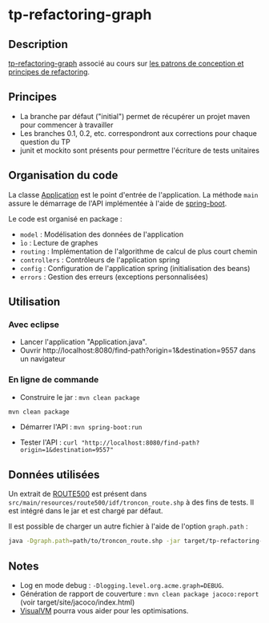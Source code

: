 # tp-refactoring-graph

## Description

[tp-refactoring-graph](http://mborne.github.io/cours-patron-conception/annexe/tp-graph/index.html) associé au cours sur [les patrons de conception et principes de refactoring](http://mborne.github.io/cours-patron-conception/).

## Principes

* La branche par défaut ("initial") permet de récupérer un projet maven pour commencer à travailler
* Les branches 0.1, 0.2, etc. correspondront aux corrections pour chaque question du TP
* junit et mockito sont présents pour permettre l'écriture de tests unitaires

## Organisation du code

La classe [Application](src/main/java/org/acme/graph/Application.java) est le point d'entrée de l'application. La méthode `main` assure le démarrage de l'API implémentée à l'aide de [spring-boot](https://spring.io/guides/gs/spring-boot/).

Le code est organisé en package :

* `model` : Modélisation des données de l'application
* ̀`io` : Lecture de graphes
* `routing` : Implémentation de l'algorithme de calcul de plus court chemin
* `controllers` : Contrôleurs de l'application spring
* `config` : Configuration de l'application spring (initialisation des beans)
* `errors` : Gestion des erreurs (exceptions personnalisées)

## Utilisation

### Avec eclipse

* Lancer l'application "Application.java".
* Ouvrir http://localhost:8080/find-path?origin=1&destination=9557 dans un navigateur

### En ligne de commande

* Construire le jar : `mvn clean package`

```bash
mvn clean package
```

* Démarrer l'API : `mvn spring-boot:run`

* Tester l'API : `curl "http://localhost:8080/find-path?origin=1&destination=9557"`

## Données utilisées

Un extrait de [ROUTE500](https://files.opendatarchives.fr/professionnels.ign.fr/route500/) est présent dans `src/main/resources/route500/idf/troncon_route.shp` à des fins de tests. Il est intégré dans le jar et est chargé par défaut.

Il est possible de charger un autre fichier à l'aide de l'option `graph.path` :

```bash
java -Dgraph.path=path/to/troncon_route.shp -jar target/tp-refactoring-graph-0.1.0-SNAPSHOT.jar
```

## Notes

* Log en mode debug : `-Dlogging.level.org.acme.graph=DEBUG`.
* Génération de rapport de couverture : `mvn clean package jacoco:report` (voir target/site/jacoco/index.html)
* [VisualVM](https://visualvm.github.io/) pourra vous aider pour les optimisations.

